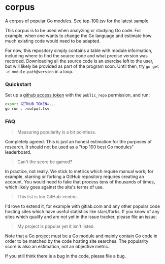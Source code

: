 # corpus

A corpus of popular Go modules. See [top-100.tsv](top-100.tsv) for the latest sample.

This corpus is to be used when analyzing or studying Go code. For example, when
one wants to change the Go language and estimate how much existing code would
need to be adapted.

For now, this repository simply contains a table with module information,
including where to find the source code and what precise version was recorded.
Downloading all the source code is an exercise left to the user, but will likely
be provided as part of the program soon. Until then, try `go get -d
module-path@version` in a loop.

### Quickstart

Set up a [github access token](https://help.github.com/articles/creating-a-personal-access-token-for-the-command-line/)
with the `public_repo` permission, and run:

```sh
export GITHUB_TOKEN=...
go run . >output.tsv
```

### FAQ

> Measuring popularity is a bit pointless.

Completely agreed. This is just an honest estimation for the purposes of
research. It should not be used as a "top 100 best Go modules" leaderboard.

> Can't the score be gamed?

In practice, not really. We stick to metrics which require manual work; for
example, starring or forking a GitHub repository requires creating an account.
You would need to fake that process tens of thousands of times, which likely
goes against the site's terms of use.

> This list is too GitHub-centric.

I'd love to extend it, for example with gitlab.com and any other popular code
hosting sites which have useful statistics like stars/forks. If you know of any
sites which qualify and are not yet in the issue tracker, please file an issue.

> My project is popular yet it isn't listed.

Note that a Go project must be a Go module and mainly contain Go code in order
to be matched by the code hosting site searches. The popularity score is also an
estimation, not an objective metric.

If you still think there is a bug in the code, please file a bug.
